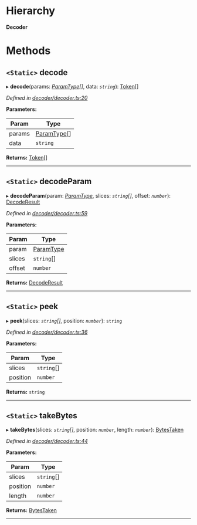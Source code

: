 

# Hierarchy

**Decoder**

# Methods

<a id="decode"></a>

## `<Static>` decode

▸ **decode**(params: *[ParamType](_spec_paramtype_paramtype_.paramtype.md)[]*, data: *`string`*): [Token](_token_token_.token.md)[]

*Defined in [decoder/decoder.ts:20](https://github.com/paritytech/js-libs/blob/98a5da8/packages/abi/src/decoder/decoder.ts#L20)*

**Parameters:**

| Param | Type |
| ------ | ------ |
| params | [ParamType](_spec_paramtype_paramtype_.paramtype.md)[] |
| data | `string` |

**Returns:** [Token](_token_token_.token.md)[]

___
<a id="decodeparam"></a>

## `<Static>` decodeParam

▸ **decodeParam**(param: *[ParamType](_spec_paramtype_paramtype_.paramtype.md)*, slices: *`string`[]*, offset: *`number`*): [DecodeResult](_decoder_decoderesult_.decoderesult.md)

*Defined in [decoder/decoder.ts:59](https://github.com/paritytech/js-libs/blob/98a5da8/packages/abi/src/decoder/decoder.ts#L59)*

**Parameters:**

| Param | Type |
| ------ | ------ |
| param | [ParamType](_spec_paramtype_paramtype_.paramtype.md) |
| slices | `string`[] |
| offset | `number` |

**Returns:** [DecodeResult](_decoder_decoderesult_.decoderesult.md)

___
<a id="peek"></a>

## `<Static>` peek

▸ **peek**(slices: *`string`[]*, position: *`number`*): `string`

*Defined in [decoder/decoder.ts:36](https://github.com/paritytech/js-libs/blob/98a5da8/packages/abi/src/decoder/decoder.ts#L36)*

**Parameters:**

| Param | Type |
| ------ | ------ |
| slices | `string`[] |
| position | `number` |

**Returns:** `string`

___
<a id="takebytes"></a>

## `<Static>` takeBytes

▸ **takeBytes**(slices: *`string`[]*, position: *`number`*, length: *`number`*): [BytesTaken](_decoder_bytestaken_.bytestaken.md)

*Defined in [decoder/decoder.ts:44](https://github.com/paritytech/js-libs/blob/98a5da8/packages/abi/src/decoder/decoder.ts#L44)*

**Parameters:**

| Param | Type |
| ------ | ------ |
| slices | `string`[] |
| position | `number` |
| length | `number` |

**Returns:** [BytesTaken](_decoder_bytestaken_.bytestaken.md)

___

